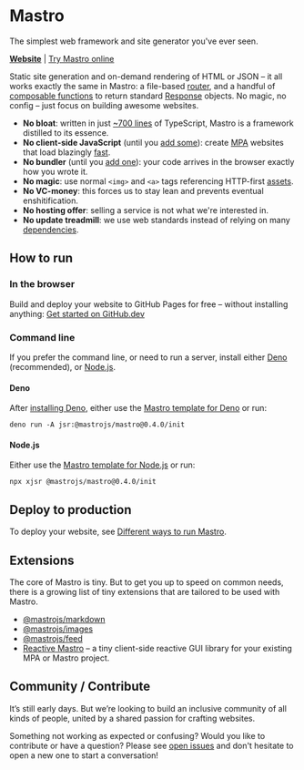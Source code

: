 # Mastro

The simplest web framework and site generator you've ever seen.

**[Website](https://mastrojs.github.io/)** | [Try Mastro online](https://github.dev/mastrojs/template-basic)

Static site generation and on-demand rendering of HTML or JSON – it all works exactly the same in Mastro: a file-based [router](https://mastrojs.github.io/guide/server-side-components-and-routing/#routing-and-page-handlers), and a handful of [composable functions](https://jsr.io/@mastrojs/mastro/doc) to return standard [Response](https://developer.mozilla.org/en-US/docs/Web/API/Response/Response) objects.
No magic, no config – just focus on building awesome websites.

- **No bloat**: written in just [~700 lines](https://github.com/mastrojs/mastro/tree/main/src#readme) of TypeScript, Mastro is a framework distilled to its essence.
- **No client-side JavaScript** (until you [add some](https://mastrojs.github.io/guide/interactivity-with-javascript-in-the-browser/)): create [MPA](https://mastrojs.github.io/guide/client-side-vs-server-side-javascript-static-vs-ondemand-spa-vs-mpa/) websites that load blazingly [fast](https://mastrojs.github.io/#fast-for-everyone).
- **No bundler** (until you [add one](https://mastrojs.github.io/guide/bundling-assets-caching/)): your code arrives in the browser exactly how you wrote it.
- **No magic**: use normal `<img>` and `<a>` tags referencing HTTP-first [assets](https://mastrojs.github.io/guide/bundling-assets-caching/#transforming-images).
- **No VC-money**: this forces us to stay lean and prevents eventual enshitification.
- **No hosting offer**: selling a service is not what we're interested in.
- **No update treadmill**: we use web standards instead of relying on many [dependencies](https://jsr.io/@mastrojs/mastro/dependencies).


## How to run

### In the browser

Build and deploy your website to GitHub Pages for free – without installing anything: [Get started on GitHub.dev](https://github.dev/mastrojs/template-basic)

### Command line

If you prefer the command line, or need to run a server, install either [Deno](https://deno.com) (recommended), or [Node.js](https://nodejs.org).

#### Deno

After [installing Deno](https://docs.deno.com/runtime/getting_started/installation/), either use the [Mastro template for Deno](https://github.com/mastrojs/template-basic-deno) or run:

    deno run -A jsr:@mastrojs/mastro@0.4.0/init

#### Node.js

Either use the [Mastro template for Node.js](https://github.com/mastrojs/template-basic-node) or run:

    npx xjsr @mastrojs/mastro@0.4.0/init


## Deploy to production

To deploy your website, see [Different ways to run Mastro](https://mastrojs.github.io/guide/cli-install/#different-ways-to-run-mastro).


## Extensions

The core of Mastro is tiny. But to get you up to speed on common needs, there is a growing list of tiny extensions that are tailored to be used with Mastro.

- [@mastrojs/markdown](https://github.com/mastrojs/markdown)
- [@mastrojs/images](https://github.com/mastrojs/images)
- [@mastrojs/feed](https://github.com/mastrojs/feed)
- [Reactive Mastro](https://mastrojs.github.io/reactive/) – a tiny client-side reactive GUI library for your existing MPA or Mastro project.


## Community / Contribute

It’s still early days. But we’re looking to build an inclusive community of all kinds of people, united by a shared passion for crafting websites.

Something not working as expected or confusing? Would you like to contribute or have a question? Please see [open issues](https://github.com/mastrojs/mastro/issues) and don't hesitate to open a new one to start a conversation!
